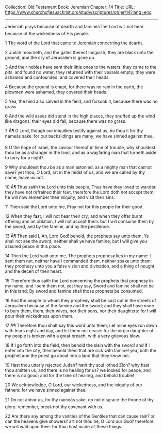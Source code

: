 Collection: Old Testament
Book: Jeremiah
Chapter: 14
Title: 
URL: https://www.churchofjesuschrist.org/study/scriptures/ot/jer/14?lang=eng

---

Jeremiah prays because of dearth and famineâThe Lord will not hear because of the wickedness of His people.

1 The word of the Lord that came to Jeremiah concerning the dearth.

2 Judah mourneth, and the gates thereof languish; they are black unto the ground; and the cry of Jerusalem is gone up.

3 And their nobles have sent their little ones to the waters: they came to the pits, and found no water; they returned with their vessels empty; they were ashamed and confounded, and covered their heads.

4 Because the ground is chapt, for there was no rain in the earth, the plowmen were ashamed, they covered their heads.

5 Yea, the hind also calved in the field, and forsook it, because there was no grass.

6 And the wild asses did stand in the high places, they snuffed up the wind like dragons; their eyes did fail, because there was no grass.

7 Â¶ O Lord, though our iniquities testify against us, do thou it for thy nameâs sake: for our backslidings are many; we have sinned against thee.

8 O the hope of Israel, the saviour thereof in time of trouble, why shouldest thou be as a stranger in the land, and as a wayfaring man that turneth aside to tarry for a night?

9 Why shouldest thou be as a man astonied, as a mighty man that cannot save? yet thou, O Lord, art in the midst of us, and we are called by thy name; leave us not.

10 Â¶ Thus saith the Lord unto this people, Thus have they loved to wander, they have not refrained their feet, therefore the Lord doth not accept them; he will now remember their iniquity, and visit their sins.

11 Then said the Lord unto me, Pray not for this people for their good.

12 When they fast, I will not hear their cry; and when they offer burnt offering and an oblation, I will not accept them: but I will consume them by the sword, and by the famine, and by the pestilence.

13 Â¶ Then said I, Ah, Lord God! behold, the prophets say unto them, Ye shall not see the sword, neither shall ye have famine; but I will give you assured peace in this place.

14 Then the Lord said unto me, The prophets prophesy lies in my name: I sent them not, neither have I commanded them, neither spake unto them: they prophesy unto you a false vision and divination, and a thing of nought, and the deceit of their heart.

15 Therefore thus saith the Lord concerning the prophets that prophesy in my name, and I sent them not, yet they say, Sword and famine shall not be in this land; By sword and famine shall those prophets be consumed.

16 And the people to whom they prophesy shall be cast out in the streets of Jerusalem because of the famine and the sword; and they shall have none to bury them, them, their wives, nor their sons, nor their daughters: for I will pour their wickedness upon them.

17 Â¶ Therefore thou shalt say this word unto them; Let mine eyes run down with tears night and day, and let them not cease: for the virgin daughter of my people is broken with a great breach, with a very grievous blow.

18 If I go forth into the field, then behold the slain with the sword! and if I enter into the city, then behold them that are sick with famine! yea, both the prophet and the priest go about into a land that they know not.

19 Hast thou utterly rejected Judah? hath thy soul lothed Zion? why hast thou smitten us, and there is no healing for us? we looked for peace, and there is no good; and for the time of healing, and behold trouble!

20 We acknowledge, O Lord, our wickedness, and the iniquity of our fathers: for we have sinned against thee.

21 Do not abhor us, for thy nameâs sake, do not disgrace the throne of thy glory: remember, break not thy covenant with us.

22 Are there any among the vanities of the Gentiles that can cause rain? or can the heavens give showers? art not thou he, O Lord our God? therefore we will wait upon thee: for thou hast made all these things.
